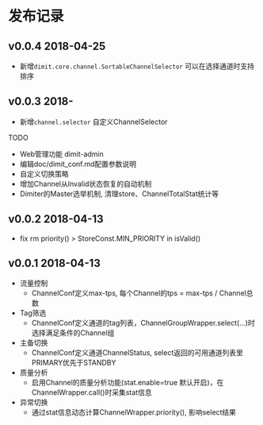 发布记录
==========================

## v0.0.4 2018-04-25
- 新增`dimit.core.channel.SortableChannelSelector` 可以在选择通道时支持排序

## v0.0.3  2018-
- 新增`channel.selector` 自定义ChannelSelector

TODO
- Web管理功能 dimit-admin
- 编辑doc/dimit_conf.md配置参数说明
- 自定义切换策略
- 增加Channel从Invalid状态恢复的自动机制
- Dimiter的Master选举机制, 清理store、ChannelTotalStat统计等


## v0.0.2 2018-04-13
- fix rm priority() > StoreConst.MIN_PRIORITY in isValid()

## v0.0.1 2018-04-13
- 流量控制
    - ChannelConf定义max-tps, 每个Channel的tps = max-tps / Channel总数
- Tag筛选
    - ChannelConf定义通道的tag列表，ChannelGroupWrapper.select(...)时选择满足条件的Channel组
- 主备切换
    - ChannelConf定义通道ChannelStatus, select返回的可用通道列表里PRIMARY优先于STANDBY
- 质量分析
    - 启用Channel的质量分析功能(stat.enable=true 默认开启)，在ChannelWrapper.call()时采集stat信息
- 异常切换 
    - 通过stat信息动态计算ChannelWrapper.priority(), 影响select结果
